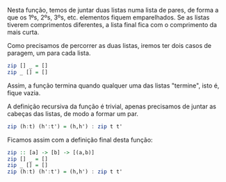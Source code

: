 Nesta função, temos de juntar duas listas numa lista de pares, de forma a que os 1ºs, 2ºs, 3ºs, etc. elementos fiquem emparelhados. Se as listas tiverem comprimentos diferentes, a lista final fica com o comprimento da mais curta.

Como precisamos de percorrer as duas listas, iremos ter dois casos de paragem, um para cada lista.

```haskell
zip [] _ = []
zip _ [] = []
```

Assim, a função termina quando qualquer uma das listas "termine", isto é, fique vazia.

A definição recursiva da função é trivial, apenas precisamos de juntar as cabeças das listas, de modo a formar um par.

```haskell
zip (h:t) (h':t') = (h,h') : zip t t'
```

Ficamos assim com a definição final desta função:

```haskell
zip :: [a] -> [b] -> [(a,b)]
zip [] _ = []
zip _ [] = []
zip (h:t) (h':t') = (h,h') : zip t t'
```